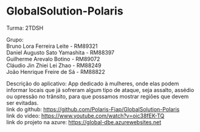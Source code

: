 # GlobalSolution-Polaris<br>

Turma: 2TDSH<br>

Grupo:<br>
Bruno Lora Ferreira Leite - RM89321<br>
Daniel Augusto Sato Yamashita - RM88397<br>
Guilherme Arevalo Botino - RM89072<br>
Cláudio Jin Zhiei Lei Zhao - RM88249<br>
João Henrique Freire de Sá - RM88822<br>


Descrição do aplicativo: App dedicado à mulheres, onde elas podem informar locais que já sofreram algum tipo de ataque, seja assalto, assédio ou opressão no trânsito, para que possamos mostrar regiões que devem ser evitadas.
<br>
link do github: https://github.com/Polaris-Fiap/GlobalSolution-Polaris
<br>
link do video: https://www.youtube.com/watch?v=oic38fEK-TQ
<br>
link do projeto na azure: https://global-dbe.azurewebsites.net
